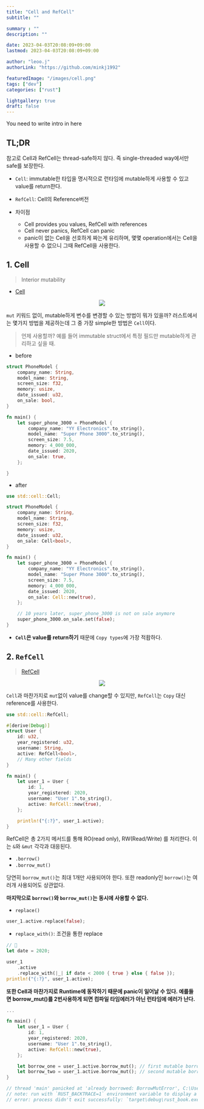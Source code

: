 ```yaml
---
title: "Cell and RefCell"
subtitle: ""

summary : ""
description: ""

date: 2023-04-03T20:08:09+09:00
lastmod: 2023-04-03T20:08:09+09:00

author: "leoo.j"
authorLink: "https://github.com/minkj1992"

featuredImage: "/images/cell.png"
tags: ["dev"]
categories: ["rust"]

lightgallery: true
draft: false
---
```


You need to write intro in here
<!--more-->

## TL;DR
참고로 Cell과 RefCell는 thread-safe하지 않다. 즉 single-threaded way에서만 safe를 보장한다.

- `Cell`: immutable한 타입을 명시적으로 런타임에 mutable하게 사용할 수 있고 value를 return한다.
- `RefCell`: Cell의 Reference버전


- 차이점
    - Cell provides you values, RefCell with references
    - Cell never panics, RefCell can panic
    - panic이 없는 Cell을 선호하게 짜는게 유리하며, 몇몇 operation에서는 Cell을 사용할 수 없으니 그때 RefCell을 사용한다.


## 1. Cell
> Interior mutability

- [Cell](https://fongyoong.github.io/easy_rust/Chapter_41.html?highlight=cell#cell)

<center>

![](/images/cell.png)

</center>

`mut` 키워드 없이, mutable하게 변수를 변경할 수 있는 방법이 뭐가 있을까?
러스트에서는 몇가지 방법을 제공하는데 그 중 가장 simple한 방법은 `Cell`이다.

> 언제 사용할까? 예를 들어 immutable struct에서 특정 필드만 mutable하게 관리하고 싶을 때.

- before

```rs
struct PhoneModel {
    company_name: String,
    model_name: String,
    screen_size: f32,
    memory: usize,
    date_issued: u32,
    on_sale: bool,
}

fn main() {
    let super_phone_3000 = PhoneModel {
        company_name: "YY Electronics".to_string(),
        model_name: "Super Phone 3000".to_string(),
        screen_size: 7.5,
        memory: 4_000_000,
        date_issued: 2020,
        on_sale: true,
    };

}
```

- after

```rs
use std::cell::Cell;

struct PhoneModel {
    company_name: String,
    model_name: String,
    screen_size: f32,
    memory: usize,
    date_issued: u32,
    on_sale: Cell<bool>,
}

fn main() {
    let super_phone_3000 = PhoneModel {
        company_name: "YY Electronics".to_string(),
        model_name: "Super Phone 3000".to_string(),
        screen_size: 7.5,
        memory: 4_000_000,
        date_issued: 2020,
        on_sale: Cell::new(true),
    };

    // 10 years later, super_phone_3000 is not on sale anymore
    super_phone_3000.on_sale.set(false);
}
```

- **`Cell`은 value를 return하기** 때문에 `Copy types`에 가장 적홥하다.


## 2. `RefCell`
> [RefCell](https://fongyoong.github.io/easy_rust/Chapter_42.html)

<center>

![](/images/refcell.png)

</center>


`Cell`과 마찬가지로 `mut`없이 value를 change할 수 있지만, `RefCell`는 `Copy` 대신 reference를 사용한다.

```rs
use std::cell::RefCell;

#[derive(Debug)]
struct User {
    id: u32,
    year_registered: u32,
    username: String,
    active: RefCell<bool>,
    // Many other fields
}

fn main() {
    let user_1 = User {
        id: 1,
        year_registered: 2020,
        username: "User 1".to_string(),
        active: RefCell::new(true),
    };

    println!("{:?}", user_1.active);
}
```

RefCell은 총 2가지 메서드를 통해 RO(read only), RW(Read/Write) 를 처리한다. 이는 `&`와 `&mut` 각각과 대응된다.

- `.borrow()`
- `.borrow_mut()`

당연히 `borrow_mut()`는 최대 1개만 사용되어야 한다. 또한 readonly인 `borrow()`는 여러개 사용되어도 상관없다.

**마지막으로 `borrow()`와 `borrow_mut()`는 동시에 사용할 수 없다.**


- `replace()`
```rs
user_1.active.replace(false);
```

- `replace_with()`: 조건을 통한 replace
```rs
// 🚧
let date = 2020;

user_1
    .active
    .replace_with(|_| if date < 2000 { true } else { false });
println!("{:?}", user_1.active);
```


**또한 Cell과 마찬가지로 Runtime에 동작하기 때문에 panic이 일어날 수 있다. 예를들면 borrow_mut()를 2번사용하게 되면 컴파일 타임에러가 아닌 런타임에 에러가 난다.**


```rs
...

fn main() {
    let user_1 = User {
        id: 1,
        year_registered: 2020,
        username: "User 1".to_string(),
        active: RefCell::new(true),
    };

    let borrow_one = user_1.active.borrow_mut(); // first mutable borrow - okay
    let borrow_two = user_1.active.borrow_mut(); // second mutable borrow - not okay
}

// thread 'main' panicked at 'already borrowed: BorrowMutError', C:\Users\mithr\.rustup\toolchains\stable-x86_64-pc-windows-msvc\lib/rustlib/src/rust\src\libcore\cell.rs:877:9
// note: run with `RUST_BACKTRACE=1` environment variable to display a backtrace
// error: process didn't exit successfully: `target\debug\rust_book.exe` (exit code: 101)
```


